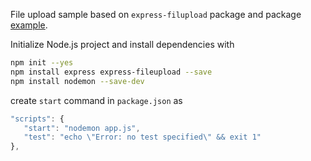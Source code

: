 File upload sample based on `express-filupload` package and package [example](https://github.com/richardgirges/express-fileupload/tree/master/example).

Initialize Node.js project and install dependencies with

```bash
npm init --yes
npm install express express-fileupload --save
npm install nodemon --save-dev
``` 

create `start` command in `package.json` as

```js
"scripts": {
   "start": "nodemon app.js",
   "test": "echo \"Error: no test specified\" && exit 1"
},
```

